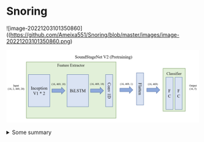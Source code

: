 # Snoring

![image-20221203101350860]((https://github.com/Ameixa551/Snoring/blob/master/images/image-20221203101350860.png)

![image-20221203101444833](.\images\image-20221203101444833.png)

<details>
  <summary>Some summary</summary>

  ![Description](https://github.com/Ameixa551/Snoring/blob/master/images/image-20221203101502637.png)

</details>